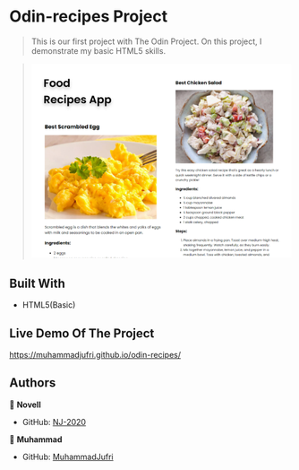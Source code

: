 # Odin-recipes Project

> This is our first project with The Odin Project. On this project, I demonstrate my basic HTML5 skills.

> ![screenshot](screenshot.png)

## Built With

- HTML5(Basic)

## Live Demo Of The Project

https://muhammadjufri.github.io/odin-recipes/

## Authors

👤 **Novell**

- GitHub: [NJ-2020](https://github.com/NJ-2020)

👤 **Muhammad**

- GitHub: [MuhammadJufri](https://github.com/MuhammadJufri)
